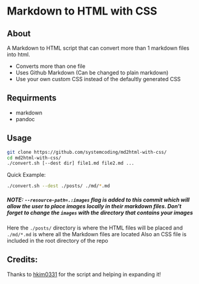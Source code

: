# Markdown to HTML with CSS

## About
A Markdown to HTML script that can convert more than 1 markdown files into html.

* Converts more than one file
* Uses Github Markdown (Can be changed to plain markdown)
* Use your own custom CSS instead of the defaultly generated CSS

## Requirments

* markdown 
* pandoc

## Usage

``` bash
git clone https://github.com/systemcoding/md2html-with-css/
cd md2html-with-css/
./convert.sh [--dest dir] file1.md file2.md ...
```

Quick Example:

```bash
./convert.sh --dest ./posts/ ./md/*.md
```

##### NOTE: `--resource-path=.:images` flag is added to this commit which will allow the user to place images locally in their markdown files. Don't forget to change the `images` with the directory that contains your images

Here the `./posts/` directory is where the HTML files will be placed and `./md/*.md` is where all the Markdown files are located
Also an CSS file is included in the root directory of the repo

## Credits:
Thanks to [hkim0331](https://github.com/hkim0331/md2html) for the script and helping in expanding it!
